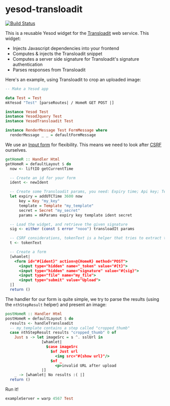 # yesod-transloadit

[![Build Status](https://travis-ci.org/bobjflong/yesod-transloadit.svg?branch=master)](https://travis-ci.org/bobjflong/yesod-transloadit)

This is a reusable Yesod widget for the [Transloadit](https://transloadit.com/) web service.
This widget:

* Injects Javascript dependencies into your frontend
* Computes & injects the Transloadit snippet
* Computes a server side signature for Transloadit's signature authentication
* Parses responses from Transloadit

Here's an example, using Transloadit to crop an uploaded image:

```haskell
-- Make a Yesod app

data Test = Test
mkYesod "Test" [parseRoutes| / HomeR GET POST |]

instance Yesod Test
instance YesodJquery Test
instance YesodTransloadit Test

instance RenderMessage Test FormMessage where
  renderMessage _ _ = defaultFormMessage
```

We use an [Input form](http://www.yesodweb.com/book/forms#forms_input_forms) for flexibility. This
means we need to look after [CSRF](http://en.wikipedia.org/wiki/Cross-site_request_forgery)
ourselves.

```haskell
getHomeR :: Handler Html
getHomeR = defaultLayout $ do
  now <- liftIO getCurrentTime

  -- Create an id for your form
  ident <- newIdent

  -- Create some Transloadit params, you need: Expiry time; Api key; Template Id; Form id
  let expiry = addUTCTime 3600 now
      key = Key "my_key"
      template = Template "my_template"
      secret = Secret "my_secret"
      params = mkParams expiry key template ident secret

  -- Load the widget, and retrieve the given signature
  sig <- either (const $ error "nooo") transloadIt params

  -- CSRF considerations, tokenText is a helper that tries to extract the current CSRF token
  t <- tokenText

  -- Create a form
  [whamlet|
    <form id="#{ident}" action=@{HomeR} method="POST">
      <input type="hidden" name="_token" value="#{t}">
      <input type="hidden" name="signature" value="#{sig}">
      <input type="file" name="my_file">
      <input type="submit" value="Upload">
  |]
  return ()
```

The handler for our form is quite simple, we try to parse the results (using the `nthStepResult` helper) and present an image:

```haskell
postHomeR :: Handler Html
postHomeR = defaultLayout $ do
  results <- handleTransloadit
  -- my_template contains a step called "cropped_thumb"
  case nthStepResult results "cropped_thumb" 0 of
    Just s -> let imageSrc = s ^. sslUrl in
                [whamlet|
                  $case imageSrc
                    $of Just url
                      <img src="#{show url}"/>
                    $of _
                      <p>invalid URL after upload
                |]
    _ -> [whamlet| No results :( |]
  return ()
```

Run it!

```haskell
exampleServer = warp 4567 Test
```
